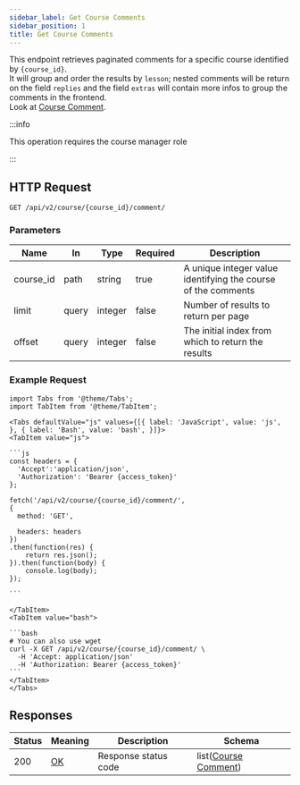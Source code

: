 ```yaml
---
sidebar_label: Get Course Comments
sidebar_position: 1
title: Get Course Comments
---
```


This endpoint retrieves paginated comments for a specific course identified by `{course_id}`.<br/>
It will group and order the results by `lesson`; nested comments will be return on the field `replies` and the field
`extras` will contain more infos to group the comments in the frontend.<br/>
Look at [Course Comment](/docs/apireference/v2/schemas/course_comment).

:::info

This operation requires the course manager role

:::

## HTTP Request

`GET /api/v2/course/{course_id}/comment/`

### Parameters

| Name      | In    | Type    | Required | Description                                                   |
|-----------|-------|---------|----------|---------------------------------------------------------------|
| course_id | path  | string  | true     | A unique integer value identifying the course of the comments |
| limit     | query | integer | false    | Number of results to return per page                          |
| offset    | query | integer | false    | The initial index from which to return the results            |

### Example Request

````mdx-code-block
import Tabs from '@theme/Tabs';
import TabItem from '@theme/TabItem';

<Tabs defaultValue="js" values={[{ label: 'JavaScript', value: 'js', }, { label: 'Bash', value: 'bash', }]}>
<TabItem value="js">

```js
const headers = {
  'Accept':'application/json',
  'Authorization': 'Bearer {access_token}'
};

fetch('/api/v2/course/{course_id}/comment/',
{
  method: 'GET',

  headers: headers
})
.then(function(res) {
    return res.json();
}).then(function(body) {
    console.log(body);
});

```

</TabItem>
<TabItem value="bash">

```bash
# You can also use wget
curl -X GET /api/v2/course/{course_id}/comment/ \
  -H 'Accept: application/json'
  -H 'Authorization: Bearer {access_token}'
```
</TabItem>
</Tabs>
````

## Responses

| Status | Meaning                                                 | Description          | Schema                                                               |
|--------|---------------------------------------------------------|----------------------|----------------------------------------------------------------------|
| 200    | [OK](https://tools.ietf.org/html/rfc7231#section-6.3.1) | Response status code | list([Course Comment](/docs/apireference/v2/schemas/course_comment)) |
